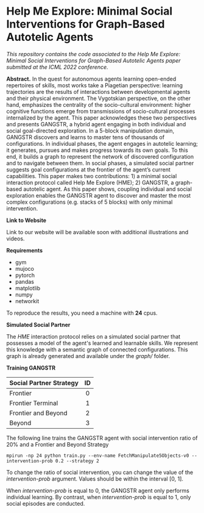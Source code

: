# Help Me Explore: Minimal Social Interventions for Graph-Based Autotelic Agents
_This repository contains the code associated to the Help Me Explore: Minimal Social Interventions for Graph-Based Autotelic Agents paper submitted at the ICML 2022 conference._

**Abstract.**
In the quest for autonomous agents learning open-ended repertoires of skills, most works take a Piagetian perspective: learning trajectories are the results of 
interactions between developmental agents and their physical environment. The Vygotskian perspective, on the other hand, emphasizes the centrality of the 
socio-cultural environment: higher cognitive functions emerge from transmissions of socio-cultural processes internalized by the agent. This paper acknowledges
these two perspectives and presents GANGSTR, a hybrid agent engaging in both individual and social goal-directed exploration. In a 5-block manipulation domain, 
GANGSTR discovers and learns to master tens of thousands of configurations. In individual phases, the agent engages in autotelic learning; it generates, pursues
and makes progress towards its own goals. To this end, it builds a graph to represent the network of discovered configuration and to navigate between them. 
In social phases, a simulated social partner suggests goal configurations at the frontier of the agent’s current capabilities. This paper makes two 
contributions: 1) a minimal social interaction protocol called Help Me Explore (HME); 2) GANGSTR, a graph-based autotelic agent. As this paper shows, coupling
individual and social exploration enables the GANGSTR agent to discover and master the most complex configurations (e.g. stacks of 5 blocks) with only minimal
intervention.

**Link to Website**

Link to our website will be available soon with additional illustrations and videos.

**Requirements**

* gym
* mujoco
* pytorch
* pandas
* matplotlib
* numpy
* networkit

To reproduce the results, you need a machine with **24** cpus.

**Simulated Social Partner**

The _HME_ interaction protocol relies on a simulated social partner that possesses a model of the agent's learned and learnable skills. 
We represent this knowledge with a semantic graph of connected configurations. This graph is already generated and available under 
the _graph/_ folder.

**Training GANGSTR**

| Social Partner Strategy  | ID          |
| :--------------- |:---------------:|
| Frontier  |   0        |
| Frontier Terminal  | 1             |
| Frontier and Beyond  | 2          |
| Beyond  | 3          |

The following line trains the GANGSTR agent with social intervention ratio of 20% and a Frontier and Beyond Strategy

```mpirun -np 24 python train.py --env-name FetchManipulate5Objects-v0 --intervention-prob 0.2 --strategy 2```

To change the ratio of social intervention, you can change the value of the _intervention-prob_ argument. Values should be within the interval [0, 1].

When _intervention-prob_ is equal to 0, the GANGSTR agent only performs individual learning. By contrast, when _intervention-prob_ is equal to 1, only social episodes are conducted. 
